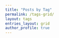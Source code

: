 ```yaml
---
title: "Posts by Tag"
permalink: /tags-grid/
layout: tags
entries_layout: grid
author_profile: true
---
```

